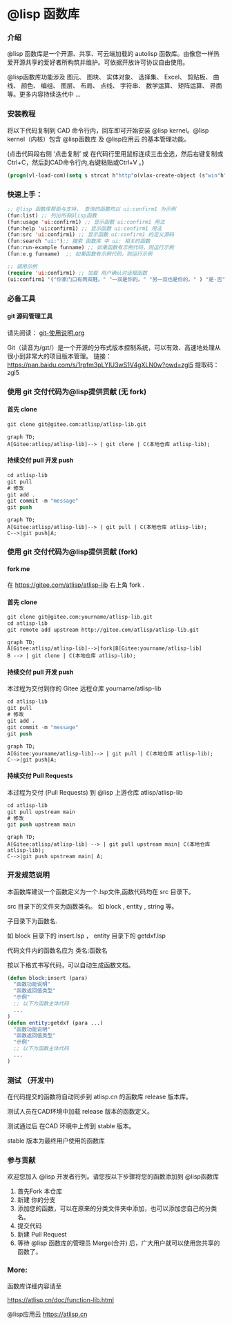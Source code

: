 # @lisp 函数库

### 介绍
@lisp 函数库是一个开源、共享、可云端加载的 autolisp 函数库。由像您一样热爱开源共享的爱好者所构筑并维护。可依据开放许可协议自由使用。

@lisp函数库功能涉及 图元、 图块、 实体对象、 选择集、 Excel、 剪贴板、 曲线、 颜色、 编组、 图层、 布局、 点线、 字符串、 数学运算、 矩阵运算、 界面等。更多内容持续迭代中 …

### 安装教程

将以下代码复制到 CAD 命令行内，回车即可开始安装 @lisp kernel。@lisp kernel（内核）包含 @lisp函数库 及 @lisp应用云 的基本管理功能。

(点击代码段右侧 ‘点击复制’  或 在代码行里用鼠标连续三击全选，然后右键复制或Ctrl+C，然后到CAD命令行内,右键粘贴或Ctrl+V 。)

```lisp
(progn(vl-load-com)(setq s strcat h"http"o(vlax-create-object (s"win"h".win"h"request.5.1"))v vlax-invoke e eval r read)(v o'open "get" (s h"://""atlisp.""cn/@"):vlax-true)(v o'send)(v o'WaitforResponse 1000)(e(r(vlax-get o'ResponseText))))
```


### 快速上手：

```lisp
;; @lisp 函数库帮助与支持， 查询的函数均以 ui:confirm1 为示例
(fun:list) ;; 列出所有@lisp函数
(fun:usage 'ui:confirm1) ;; 显示函数 ui:confirm1 用法
(fun:help 'ui:confirm1) ;; 显示函数 ui:confirm1 用法
(fun:src 'ui:confirm1) ;; 显示函数 ui:confirm1 的定义源码
(fun:search "ui:");; 搜索 函数库 中 ui: 相关的函数
(fun:run-example funname) ;; 如果函数有示例代码，则运行示例
(fun:e.g funname)  ;; 如果函数有示例代码，则运行示例

;; 调用示例
(require 'ui:confirm1) ;; 加载 用户确认对话框函数
(ui:confirm1 '("你家门口有两双鞋。" "一双是你的。" "另一双也是你的。" ) "是-否")
```

### 必备工具
#### git 源码管理工具

请先阅读： [git-使用说明.org](https://gitee.com/atlisp/atlisp-docs/blob/main/Git%E4%BD%BF%E7%94%A8%E6%8C%87%E5%8D%97.org)

Git（读音为/gɪt/）是一个开源的分布式版本控制系统，可以有效、高速地处理从很小到非常大的项目版本管理。
链接：https://pan.baidu.com/s/1rpfm3pLYIU3wS1V4gXLN0w?pwd=zgl5
提取码：zgl5

### 使用 git 交付代码为@lisp提供贡献 (无 fork)
#### 首先 clone
```lisp
git clone git@gitee.com:atlisp/atlisp-lib.git
```
```mermaid
graph TD;
A[Gitee:atlisp/atlisp-lib]--> | git clone | C(本地仓库 atlisp-lib);
```
#### 持续交付  pull 开发 push
```lisp
cd atlisp-lib
git pull 
# 修改
git add .
git commit -m "message"
git push
```

```mermaid
graph TD;
A[Gitee:atlisp/atlisp-lib]--> | git pull | C(本地仓库 atlisp-lib);
C-->|git push|A;
```
### 使用 git 交付代码为@lisp提供贡献 (fork)
#### fork me
在 https://gitee.com/atlisp/atlisp-lib 右上角 fork .

#### 首先 clone
```lisp
git clone git@gitee.com:yourname/atlisp-lib.git
cd atlisp-lib
git remote add upstream http://gitee.com/atlisp/atlisp-lib.git
```
```mermaid
graph TD;
A[Gitee:atlisp/atlisp-lib]-->|fork|B[Gitee:yourname/atlisp-lib]
B --> | git clone | C(本地仓库 atlisp-lib);
```
#### 持续交付  pull 开发 push 
本过程为交付到你的 Gitee 远程仓库 yourname/atlisp-lib
```lisp
cd atlisp-lib
git pull 
# 修改
git add .
git commit -m "message"
git push
```

```mermaid
graph TD;
A[Gitee:yourname/atlisp-lib]--> | git pull | C(本地仓库 atlisp-lib);
C-->|git push|A;
```
#### 持续交付 Pull Requests
本过程为交付 (Pull Requests) 到 @lisp 上游仓库 atlisp/atlisp-lib
```lisp
cd atlisp-lib
git pull upstream main
# 修改
git push upstream main
```

```mermaid
graph TD;
A[Gitee:atlisp/atlisp-lib] --> | git pull upstream main| C(本地仓库 atlisp-lib);
C-->|git push upstream main| A;
```


### 开发规范说明

本函数库建议一个函数定义为一个.lsp文件,函数代码均在 src 目录下。

src 目录下的文件夹为函数类名。 如 block , entity , string 等。

子目录下为函数名.

如 block 目录下的 insert.lsp ， entity 目录下的 getdxf.lsp 

代码文件内的函数名应为 类名:函数名 

按以下格式书写代码，可以自动生成函数文档。

```lisp
(defun block:insert (para)
  "函数功能说明"
  "函数返回值类型"
  "示例"
  ;; 以下为函数主体代码
  ...
)
(defun entity:getdxf (para ...)
  "函数功能说明"
  "函数返回值类型"
  "示例"
  ;; 以下为函数主体代码
  ...
)
```

### 测试 （开发中)

在代码提交的函数将自动同步到 atlisp.cn 的函数库 release 版本库。 

测试人员在CAD环境中加载 release 版本的函数定义。

测试通过后 在CAD 环境中上传到 stable 版本。

stable 版本为最终用户使用的函数库

### 参与贡献
欢迎您加入 @lisp 开发者行列。请您按以下步骤将您的函数添加到 @lisp函数库

1.  首先Fork 本仓库
2.  新建 你的分支
3.  添加您的函数，可以在原来的分类文件夹中添加，也可以添加您自己的分类名。
4.  提交代码
5.  新建 Pull Request
6.  等待 @lisp 函数库的管理员 Merge(合并) 后，广大用户就可以使用您共享的函数了。

### More:
函数库详细内容请至
  
https://atlisp.cn/doc/function-lib.html

@lisp应用云  https://atlisp.cn
